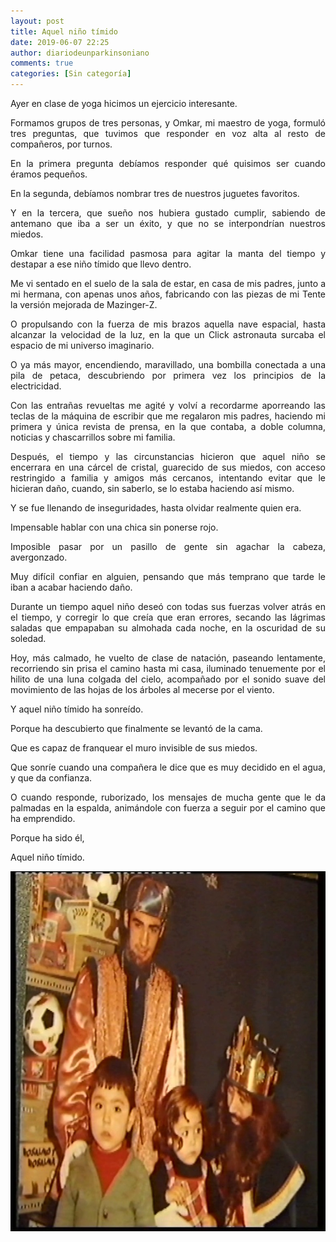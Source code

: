 ```yaml
---
layout: post
title: Aquel niño tímido
date: 2019-06-07 22:25
author: diariodeunparkinsoniano
comments: true
categories: [Sin categoría]
---
```

<p style="text-align:justify;">Ayer en clase de yoga hicimos un ejercicio interesante.</p>
<p style="text-align:justify;">Formamos grupos de tres personas, y Omkar, mi maestro de yoga, formuló tres preguntas, que tuvimos que responder en voz alta al resto de compañeros, por turnos.</p>
<p style="text-align:justify;">En la primera pregunta debíamos responder qué quisimos ser cuando éramos pequeños.</p>
<p style="text-align:justify;">En la segunda, debíamos nombrar tres de nuestros juguetes favoritos.</p>
<p style="text-align:justify;">Y en la tercera, que sueño nos hubiera gustado cumplir, sabiendo de antemano que iba a ser un éxito, y que no se interpondrían nuestros miedos.</p>
<p style="text-align:justify;">Omkar tiene una facilidad pasmosa para agitar la manta del tiempo y destapar a ese niño tímido que llevo dentro.</p>
<p style="text-align:justify;">Me vi sentado en el suelo de la sala de estar, en casa de mis padres, junto a mi hermana, con apenas unos años, fabricando con las piezas de mi Tente la versión mejorada de Mazinger-Z.</p>
<p style="text-align:justify;">O propulsando con la fuerza de mis brazos aquella nave espacial, hasta alcanzar la velocidad de la luz, en la que un Click astronauta surcaba el espacio de mi universo imaginario.</p>
<p style="text-align:justify;">O ya más mayor, encendiendo, maravillado, una bombilla conectada a una pila de petaca, descubriendo por primera vez los principios de la electricidad.</p>
<p style="text-align:justify;">Con las entrañas revueltas me agité y volví a recordarme aporreando las teclas de la máquina de escribir que me regalaron mis padres, haciendo mi primera y única revista de prensa, en la que contaba, a doble columna, noticias y chascarrillos sobre mi familia.</p>
<p style="text-align:justify;">Después, el tiempo y las circunstancias hicieron que aquel niño se encerrara en una cárcel de cristal, guarecido de sus miedos, con acceso restringido a familia y amigos más cercanos, intentando evitar que le hicieran daño, cuando, sin saberlo, se lo estaba haciendo así mismo.</p>
<p style="text-align:justify;">Y se fue llenando de inseguridades, hasta olvidar realmente quien era.</p>
<p style="text-align:justify;">Impensable hablar con una chica sin ponerse rojo.</p>
<p style="text-align:justify;">Imposible pasar por un pasillo de gente sin agachar la cabeza, avergonzado.</p>
<p style="text-align:justify;">Muy difícil confiar en alguien, pensando que más temprano que tarde le iban a acabar haciendo daño.</p>
<p style="text-align:justify;">Durante un tiempo aquel niño deseó con todas sus fuerzas volver atrás en el tiempo, y corregir lo que creía que eran errores, secando las lágrimas saladas que empapaban su almohada cada noche, en la oscuridad de su soledad.</p>
<p style="text-align:justify;">Hoy, más calmado, he vuelto de clase de natación, paseando lentamente, recorriendo sin prisa el camino hasta mi casa, iluminado tenuemente por el hilito de una luna colgada del cielo, acompañado por el sonido suave del movimiento de las hojas de los árboles al mecerse por el viento.</p>
<p style="text-align:justify;">Y aquel niño tímido ha sonreído.</p>
<p style="text-align:justify;">Porque ha descubierto que finalmente se levantó de la cama.</p>
<p style="text-align:justify;">Que es capaz de franquear el muro invisible de sus miedos.</p>
<p style="text-align:justify;">Que sonríe cuando una compañera le dice que es muy decidido en el agua, y que da confianza.</p>
<p style="text-align:justify;">O cuando responde, ruborizado, los mensajes de mucha gente que le da palmadas en la espalda, animándole con fuerza a seguir por el camino que ha emprendido.</p>
<p style="text-align:justify;">Porque ha sido él,</p>
<p style="text-align:justify;">Aquel niño tímido.</p>
<p style="text-align:justify;"><img class="img-fluid"  clasXs="alignnone size-full wp-image-830" src="/assets/images/2019/04/hermana.jpg" alt="hermana" width="768" height="576" /></p>
